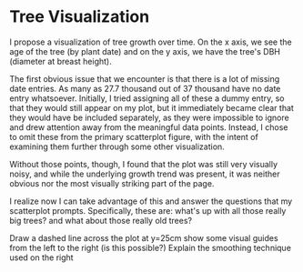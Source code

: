 # Tree Visualization

I propose a visualization of tree growth over time. On the x axis, we see the
age of the tree (by plant date) and on the y axis, we have the tree's DBH
(diameter at breast height).

The first obvious issue that we encounter is that there is a lot of missing date
entries. As many as 27.7 thousand out of 37 thousand have no date entry
whatsoever. Initially, I tried assigning all of these a dummy entry, so that
they would still appear on my plot, but it immediately became clear that they
would have be included separately, as they were impossible to ignore and drew
attention away from the meaningful data points. Instead, I chose to omit these
from the primary scatterplot figure, with the intent of examining them further
through some other visualization.

Without those points, though, I found that the plot was still very visually
noisy, and while the underlying growth trend was present, it was neither obvious
nor the most visually striking part of the page.

I realize now I can take advantage of this and answer the questions that my
scatterplot prompts. Specifically, these are: what's up with all those really
big trees? and what about those really old trees?

Draw a dashed line across the plot at y=25cm
show some visual guides from the left to the right (is this possible?)
Explain the smoothing technique used on the right
